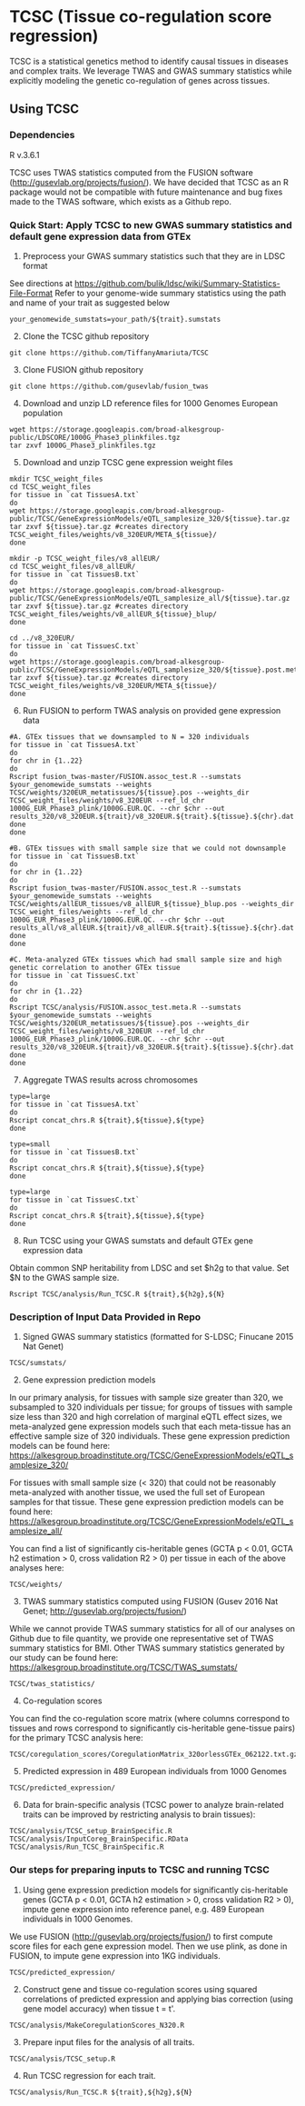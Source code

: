 # TCSC (Tissue co-regulation score regression)

TCSC is a statistical genetics method to identify causal tissues in diseases and complex traits. We leverage TWAS and GWAS summary statistics while explicitly modeling the genetic co-regulation of genes across tissues.

## Using TCSC

### Dependencies

R v.3.6.1

TCSC uses TWAS statistics computed from the FUSION software (http://gusevlab.org/projects/fusion/). We have decided that TCSC as an R package would not be compatible with future maintenance and bug fixes made to the TWAS software, which exists as a Github repo. 

### Quick Start: Apply TCSC to new GWAS summary statistics and default gene expression data from GTEx
1. Preprocess your GWAS summary statistics such that they are in LDSC format

See directions at https://github.com/bulik/ldsc/wiki/Summary-Statistics-File-Format
Refer to your genome-wide summary statistics using the path and name of your trait as suggested below
```
your_genomewide_sumstats=your_path/${trait}.sumstats
```

2. Clone the TCSC github repository
```
git clone https://github.com/TiffanyAmariuta/TCSC
```

3. Clone FUSION github repository

```
git clone https://github.com/gusevlab/fusion_twas
```

4. Download and unzip LD reference files for 1000 Genomes European population
```
wget https://storage.googleapis.com/broad-alkesgroup-public/LDSCORE/1000G_Phase3_plinkfiles.tgz
tar zxvf 1000G_Phase3_plinkfiles.tgz
```

5. Download and unzip TCSC gene expression weight files
```
mkdir TCSC_weight_files
cd TCSC_weight_files
for tissue in `cat TissuesA.txt`
do
wget https://storage.googleapis.com/broad-alkesgroup-public/TCSC/GeneExpressionModels/eQTL_samplesize_320/${tissue}.tar.gz
tar zxvf ${tissue}.tar.gz #creates directory TCSC_weight_files/weights/v8_320EUR/META_${tissue}/
done

mkdir -p TCSC_weight_files/v8_allEUR/
cd TCSC_weight_files/v8_allEUR/
for tissue in `cat TissuesB.txt`
do
wget https://storage.googleapis.com/broad-alkesgroup-public/TCSC/GeneExpressionModels/eQTL_samplesize_all/${tissue}.tar.gz
tar zxvf ${tissue}.tar.gz #creates directory TCSC_weight_files/weights/v8_allEUR_${tissue}_blup/
done

cd ../v8_320EUR/
for tissue in `cat TissuesC.txt`
do
wget https://storage.googleapis.com/broad-alkesgroup-public/TCSC/GeneExpressionModels/eQTL_samplesize_320/${tissue}.post.meta.tar.gz
tar zxvf ${tissue}.tar.gz #creates directory TCSC_weight_files/weights/v8_320EUR/META_${tissue}/
done
```

6. Run FUSION to perform TWAS analysis on provided gene expression data

```
#A. GTEx tissues that we downsampled to N = 320 individuals 
for tissue in `cat TissuesA.txt`
do
for chr in {1..22}
do
Rscript fusion_twas-master/FUSION.assoc_test.R --sumstats $your_genomewide_sumstats --weights TCSC/weights/320EUR_metatissues/${tissue}.pos --weights_dir TCSC_weight_files/weights/v8_320EUR --ref_ld_chr 1000G_EUR_Phase3_plink/1000G.EUR.QC. --chr $chr --out results_320/v8_320EUR.${trait}/v8_320EUR.${trait}.${tissue}.${chr}.dat
done
done

#B. GTEx tissues with small sample size that we could not downsample
for tissue in `cat TissuesB.txt`
do
for chr in {1..22}
do
Rscript fusion_twas-master/FUSION.assoc_test.R --sumstats $your_genomewide_sumstats --weights TCSC/weights/allEUR_tissues/v8_allEUR_${tissue}_blup.pos --weights_dir TCSC_weight_files/weights --ref_ld_chr 1000G_EUR_Phase3_plink/1000G.EUR.QC. --chr $chr --out results_all/v8_allEUR.${trait}/v8_allEUR.${trait}.${tissue}.${chr}.dat
done
done

#C. Meta-analyzed GTEx tissues which had small sample size and high genetic correlation to another GTEx tissue 
for tissue in `cat TissuesC.txt`
do
for chr in {1..22}
do
Rscript TCSC/analysis/FUSION.assoc_test.meta.R --sumstats $your_genomewide_sumstats --weights TCSC/weights/320EUR_metatissues/${tissue}.pos --weights_dir TCSC_weight_files/weights/v8_320EUR --ref_ld_chr 1000G_EUR_Phase3_plink/1000G.EUR.QC. --chr $chr --out results_320/v8_320EUR.${trait}/v8_320EUR.${trait}.${tissue}.${chr}.dat
done
done
```

7. Aggregate TWAS results across chromosomes

```
type=large
for tissue in `cat TissuesA.txt`
do
Rscript concat_chrs.R ${trait},${tissue},${type}
done

type=small
for tissue in `cat TissuesB.txt`
do
Rscript concat_chrs.R ${trait},${tissue},${type}
done

type=large
for tissue in `cat TissuesC.txt`
do
Rscript concat_chrs.R ${trait},${tissue},${type}
done

```

8. Run TCSC using your GWAS sumstats and default GTEx gene expression data 

Obtain common SNP heritability from LDSC and set $h2g to that value. Set $N to the GWAS sample size. 

```
Rscript TCSC/analysis/Run_TCSC.R ${trait},${h2g},${N}
```

### Description of Input Data Provided in Repo

1. Signed GWAS summary statistics (formatted for S-LDSC; Finucane 2015 Nat Genet)
```
TCSC/sumstats/
```

2. Gene expression prediction models

In our primary analysis, for tissues with sample size greater than 320, we subsampled to 320 individuals per tissue; for groups of tissues with sample size less than 320 and high correlation of marginal eQTL effect sizes, we meta-analyzed gene expression models such that each meta-tissue has an effective sample size of 320 individuals. These gene expression prediction models can be found here: https://alkesgroup.broadinstitute.org/TCSC/GeneExpressionModels/eQTL_samplesize_320/

For tissues with small sample size (< 320) that could not be reasonably meta-analyzed with another tissue, we used the full set of European samples for that tissue. These gene expression prediction models can be found here: https://alkesgroup.broadinstitute.org/TCSC/GeneExpressionModels/eQTL_samplesize_all/

You can find a list of significantly cis-heritable genes (GCTA p < 0.01, GCTA h2 estimation > 0, cross validation R2 > 0) per tissue in each of the above analyses here: 
```
TCSC/weights/
```

3. TWAS summary statistics computed using FUSION (Gusev 2016 Nat Genet; http://gusevlab.org/projects/fusion/)

While we cannot provide TWAS summary statistics for all of our analyses on Github due to file quantity, we provide one representative set of TWAS summary statistics for BMI. Other TWAS summary statistics generated by our study can be found here: https://alkesgroup.broadinstitute.org/TCSC/TWAS_sumstats/
```
TCSC/twas_statistics/
```

4. Co-regulation scores

You can find the co-regulation score matrix (where columns correspond to tissues and rows correspond to significantly cis-heritable gene-tissue pairs) for the primary TCSC analysis here: 
```
TCSC/coregulation_scores/CoregulationMatrix_320orlessGTEx_062122.txt.gz
```

5. Predicted expression in 489 European individuals from 1000 Genomes
```
TCSC/predicted_expression/
```

6. Data for brain-specific analysis (TCSC power to analyze brain-related traits can be improved by restricting analysis to brain tissues):
```
TCSC/analysis/TCSC_setup_BrainSpecific.R
TCSC/analysis/InputCoreg_BrainSpecific.RData
TCSC/analysis/Run_TCSC_BrainSpecific.R
```

### Our steps for preparing inputs to TCSC and running TCSC

1. Using gene expression prediction models for significantly cis-heritable genes (GCTA p < 0.01, GCTA h2 estimation > 0, cross validation R2 > 0), impute gene expression into reference panel, e.g. 489 European individuals in 1000 Genomes. 

We use FUSION (http://gusevlab.org/projects/fusion/) to first compute score files for each gene expression model. Then we use plink, as done in FUSION, to impute gene expression into 1KG individuals.
```
TCSC/predicted_expression/
```

2. Construct gene and tissue co-regulation scores using squared correlations of predicted expression and applying bias correction (using gene model accuracy) when tissue t = t'. 

```
TCSC/analysis/MakeCoregulationScores_N320.R
```

3. Prepare input files for the analysis of all traits. 
```
TCSC/analysis/TCSC_setup.R
```

4. Run TCSC regression for each trait. 
```
TCSC/analysis/Run_TCSC.R ${trait},${h2g},${N}
```


